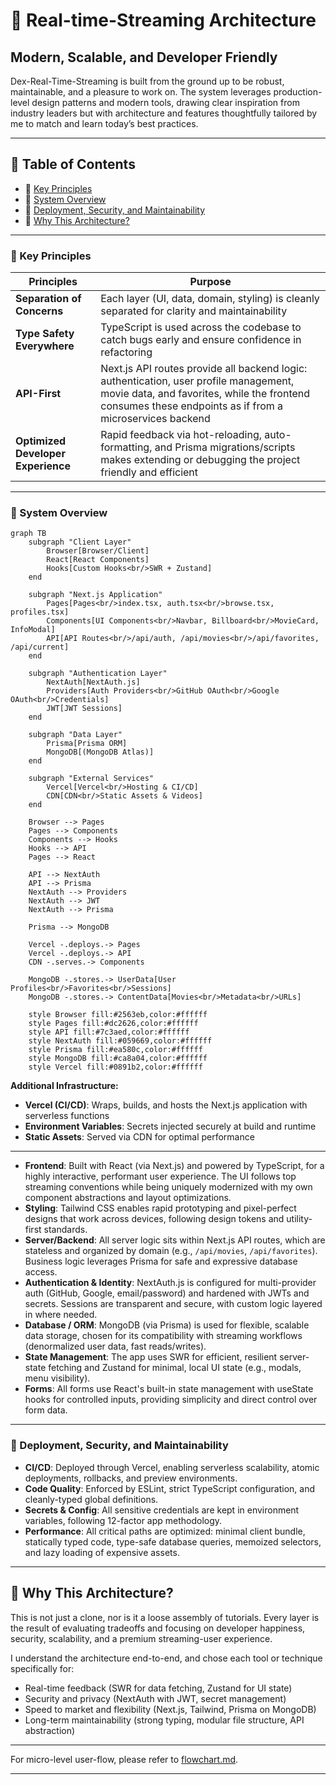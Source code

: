 # 🍿 Real-time-Streaming Architecture

## Modern, Scalable, and Developer Friendly

Dex-Real-Time-Streaming is built from the ground up to be robust, maintainable, and a pleasure to work on. The system leverages production-level design patterns and modern tools, drawing clear inspiration from industry leaders but with architecture and features thoughtfully tailored by me to match and learn today’s best practices.

---

## 📑 Table of Contents

- 🔑 [Key Principles](#key-principles)
- 🌿 [System Overview](#system-overview)
- 🚀 [Deployment, Security, and Maintainability](#deployment-security-maintainability)
- 🤔 [Why This Architecture?](#why-this-architecture)

---

<a name="key-principles"></a>

### 🔑 Key Principles

| Principles                         | Purpose                                                                                                                                                                                          |
| ---------------------------------- | ------------------------------------------------------------------------------------------------------------------------------------------------------------------------------------------------ |
| **Separation of Concerns**         | Each layer (UI, data, domain, styling) is cleanly separated for clarity and maintainability                                                                                                      |
| **Type Safety Everywhere**         | TypeScript is used across the codebase to catch bugs early and ensure confidence in refactoring                                                                                                  |
| **API-First**                      | Next.js API routes provide all backend logic: authentication, user profile management, movie data, and favorites, while the frontend consumes these endpoints as if from a microservices backend |
| **Optimized Developer Experience** | Rapid feedback via hot-reloading, auto-formatting, and Prisma migrations/scripts makes extending or debugging the project friendly and efficient                                                 |

---

<a name="system-overview"></a>

### 🌿 System Overview

```mermaid
graph TB
    subgraph "Client Layer"
        Browser[Browser/Client]
        React[React Components]
        Hooks[Custom Hooks<br/>SWR + Zustand]
    end

    subgraph "Next.js Application"
        Pages[Pages<br/>index.tsx, auth.tsx<br/>browse.tsx, profiles.tsx]
        Components[UI Components<br/>Navbar, Billboard<br/>MovieCard, InfoModal]
        API[API Routes<br/>/api/auth, /api/movies<br/>/api/favorites, /api/current]
    end

    subgraph "Authentication Layer"
        NextAuth[NextAuth.js]
        Providers[Auth Providers<br/>GitHub OAuth<br/>Google OAuth<br/>Credentials]
        JWT[JWT Sessions]
    end

    subgraph "Data Layer"
        Prisma[Prisma ORM]
        MongoDB[(MongoDB Atlas)]
    end

    subgraph "External Services"
        Vercel[Vercel<br/>Hosting & CI/CD]
        CDN[CDN<br/>Static Assets & Videos]
    end

    Browser --> Pages
    Pages --> Components
    Components --> Hooks
    Hooks --> API
    Pages --> React

    API --> NextAuth
    API --> Prisma
    NextAuth --> Providers
    NextAuth --> JWT
    NextAuth --> Prisma

    Prisma --> MongoDB

    Vercel -.deploys.-> Pages
    Vercel -.deploys.-> API
    CDN -.serves.-> Components

    MongoDB -.stores.-> UserData[User Profiles<br/>Favorites<br/>Sessions]
    MongoDB -.stores.-> ContentData[Movies<br/>Metadata<br/>URLs]

    style Browser fill:#2563eb,color:#ffffff
    style Pages fill:#dc2626,color:#ffffff
    style API fill:#7c3aed,color:#ffffff
    style NextAuth fill:#059669,color:#ffffff
    style Prisma fill:#ea580c,color:#ffffff
    style MongoDB fill:#ca8a04,color:#ffffff
    style Vercel fill:#0891b2,color:#ffffff
```

**Additional Infrastructure:**

- **Vercel (CI/CD)**: Wraps, builds, and hosts the Next.js application with serverless functions
- **Environment Variables**: Secrets injected securely at build and runtime
- **Static Assets**: Served via CDN for optimal performance

---

- **Frontend**: Built with React (via Next.js) and powered by TypeScript, for a highly interactive, performant user experience. The UI follows top streaming conventions while being uniquely modernized with my own component abstractions and layout optimizations.
- **Styling**: Tailwind CSS enables rapid prototyping and pixel-perfect designs that work across devices, following design tokens and utility-first standards.
- **Server/Backend**: All server logic sits within Next.js API routes, which are stateless and organized by domain (e.g., `/api/movies`, `/api/favorites`). Business logic leverages Prisma for safe and expressive database access.
- **Authentication & Identity**: NextAuth.js is configured for multi-provider auth (GitHub, Google, email/password) and hardened with JWTs and secrets. Sessions are transparent and secure, with custom logic layered in where needed.
- **Database / ORM**: MongoDB (via Prisma) is used for flexible, scalable data storage, chosen for its compatibility with streaming workflows (denormalized user data, fast reads/writes).
- **State Management**: The app uses SWR for efficient, resilient server-state fetching and Zustand for minimal, local UI state (e.g., modals, menu visibility).
- **Forms**: All forms use React's built-in state management with useState hooks for controlled inputs, providing simplicity and direct control over form data.

---

<a name="deployment-security-maintainability"></a>

### 🚀 Deployment, Security, and Maintainability

- **CI/CD**: Deployed through Vercel, enabling serverless scalability, atomic deployments, rollbacks, and preview environments.
- **Code Quality**: Enforced by ESLint, strict TypeScript configuration, and cleanly-typed global definitions.
- **Secrets & Config**: All sensitive credentials are kept in environment variables, following 12-factor app methodology.
- **Performance**: All critical paths are optimized: minimal client bundle, statically typed code, type-safe database queries, memoized selectors, and lazy loading of expensive assets.

---

<a name="why-this-architecture"></a>

## 🤔 Why This Architecture?

This is not just a clone, nor is it a loose assembly of tutorials. Every layer is the result of evaluating tradeoffs and focusing on developer happiness, security, scalability, and a premium streaming-user experience.

I understand the architecture end-to-end, and chose each tool or technique specifically for:

- Real-time feedback (SWR for data fetching, Zustand for UI state)
- Security and privacy (NextAuth with JWT, secret management)
- Speed to market and flexibility (Next.js, Tailwind, Prisma on MongoDB)
- Long-term maintainability (strong typing, modular file structure, API abstraction)

---

For micro-level user-flow, please refer to [flowchart.md](./flowchart.md).

---
